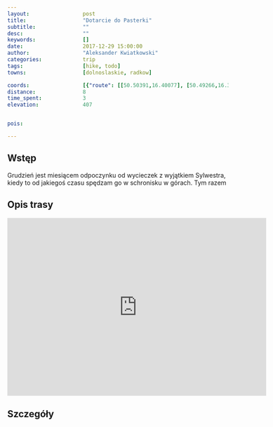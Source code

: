 ```yaml
---
layout:                 post
title:                  "Dotarcie do Pasterki"
subtitle:               ""
desc:                   ""
keywords:               []
date:                   2017-12-29 15:00:00
author:                 "Aleksander Kwiatkowski"
categories:             trip
tags:                   [hike, todo]
towns:                  [dolnoslaskie, radkow]

coords:                 [{"route": [[50.50391,16.40077], [50.49266,16.36300], [50.48797,16.35322], [50.49523,16.34068], [50.49447,16.32549]], "type": "hike"}]
distance:               8
time_spent:             3
elevation:              407


pois:

---
```




Wstęp
-----

Grudzień jest miesiącem odpoczynku od wycieczek z wyjątkiem Sylwestra, kiedy to
od jakiegoś czasu spędzam go w schronisku w górach. Tym razem

Opis trasy
---------

<iframe height='405' width='590' frameborder='0' allowtransparency='true' scrolling='no' src='https://www.strava.com/activities/1338129841/embed/592384a4d41d3e0148b3c6e2259690bc28b15466'></iframe>

Szczegóły
---------
